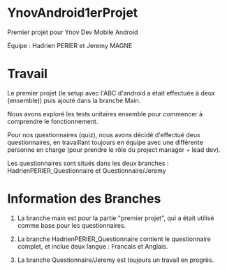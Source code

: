 # YnovAndroid1erProjet
Premier projet pour Ynov Dev Mobile Android

Équipe : Hadrien PERIER et Jeremy MAGNE

# Travail
Le premier projet (le setup avec l'ABC d'android a était effectuée à deux (ensemble)) puis ajouté dans la branche Main.

Nous avons exploré les tests unitaires ensemble pour commencer à comprendre le fonctionnement.

Pour nos questionnaires (quiz), nous avons décidé d'effectué deux questionnaires, en travaillant toujours en équipe avec une différente personne en charge (pour prendre le rôle du project manager + lead dev).

Les questionnaires sont situés dans les deux branches : HadrienPERIER_Questionnaire et Questionnaire/Jeremy

# Information des Branches
1) La branche main est pour la partie "premier projet", qui a était utilisé comme base pour les questionnaires.

2) La branche HadrienPERIER_Questionnaire contient le questionnaire complet, et inclue deux langue : Francais et Anglais.

3) La branche Questionnaire/Jeremy est toujours un travail en progrès.
